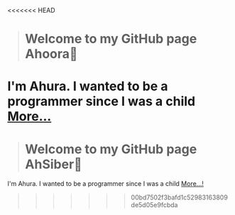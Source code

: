 <<<<<<< HEAD
> <h1> Welcome to my GitHub page Ahoora👋</h1>
I'm Ahura. I wanted to be a programmer since I was a child <a href="https://ahsiber.github.io/website-Private/">More...</a>
=======
> <h1> Welcome to my GitHub page AhSiber👋</h1>
I'm Ahura. I wanted to be a programmer since I was a child <a href="https://ahsiber.github.io/website-Private/">More...!</a>
>>>>>>> 00bd7502f3bafd1c52983163809de5d05e9fcbda
